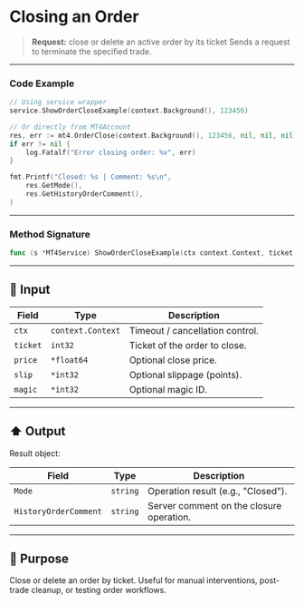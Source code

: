 # Closing an Order

> **Request:** close or delete an active order by its ticket
> Sends a request to terminate the specified trade.

---

### Code Example

```go
// Using service wrapper
service.ShowOrderCloseExample(context.Background(), 123456)

// Or directly from MT4Account
res, err := mt4.OrderClose(context.Background(), 123456, nil, nil, nil)
if err != nil {
    log.Fatalf("Error closing order: %v", err)
}

fmt.Printf("Closed: %s | Comment: %s\n",
    res.GetMode(),
    res.GetHistoryOrderComment(),
)
```

---

### Method Signature

```go
func (s *MT4Service) ShowOrderCloseExample(ctx context.Context, ticket int32)
```

---

## 🔽 Input

| Field    | Type              | Description                     |
| -------- | ----------------- | ------------------------------- |
| `ctx`    | `context.Context` | Timeout / cancellation control. |
| `ticket` | `int32`           | Ticket of the order to close.   |
| `price`  | `*float64`        | Optional close price.           |
| `slip`   | `*int32`          | Optional slippage (points).     |
| `magic`  | `*int32`          | Optional magic ID.              |

---

## ⬆️ Output

Result object:

| Field                 | Type     | Description                              |
| --------------------- | -------- | ---------------------------------------- |
| `Mode`                | `string` | Operation result (e.g., "Closed").       |
| `HistoryOrderComment` | `string` | Server comment on the closure operation. |

---

## 🎯 Purpose

Close or delete an order by ticket.
Useful for manual interventions, post-trade cleanup, or testing order workflows.
